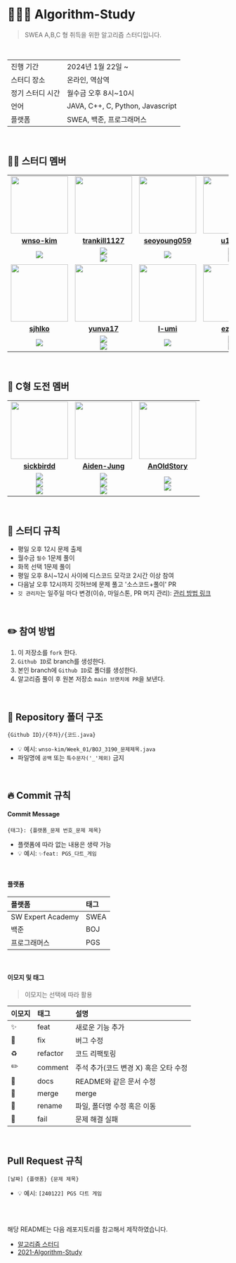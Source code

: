 # 👩🏻‍💻 Algorithm-Study
> SWEA A,B,C 형 취득을 위한 알고리즘 스터디입니다.

<br/>

<table>
  <tr>
    <td>진행 기간</td>
    <td>2024년 1월 22일 ~ </td>
  </tr>
  <tr>
    <td>스터디 장소</td>
    <td>온라인, 역삼역</td>
  </tr>
  <tr>
    <td>정기 스터디 시간</td>
    <td>월수금 오후 8시~10시
  </tr>
  <tr>
    <td>언어</td>
    <td>JAVA, C++, C, Python, Javascript
  </tr>
  <tr>
    <td>플랫폼</td>
    <td>SWEA, 백준, 프로그래머스</td>
  </tr>
</table>

<br/>

## 🧑🏻 스터디 멤버
<table>
 <tr>
    <td align="center"><a href="https://github.com/wnso-kim"><img src="https://avatars.githubusercontent.com/wnso-kim" width="130px;""></a></td>
    <td align="center"><a href="https://github.com/trankill1127"><img src="https://avatars.githubusercontent.com/trankill1127" width="130px;""></a></td>
    <td align="center"><a href="https://github.com/seoyoung059"><img src="https://avatars.githubusercontent.com/seoyoung059" width="130px;""></a></td>
    <td align="center"><a href="https://github.com/u1qns"><img src="https://avatars.githubusercontent.com/u1qns" width="130px;""></a></td>
    <td align="center"><a href="https://github.com/ys4512558"><img src="https://avatars.githubusercontent.com/ys4512558" width="130px;""></a></td>
  </tr>
  <tr>
    <td align="center"><a href="https://github.com/wnso-kim"><b>wnso-kim</b></a></td>
    <td align="center"><a href="https://github.com/trankill1127"><b>trankill1127</b></a></td>
    <td align="center"><a href="https://github.com/seoyoung059"><b>seoyoung059</b></a></td>
    <td align="center"><a href="https://github.com/u1qns"><b>u1qns</b></a></td>
    <td align="center"><a href="https://github.com/ys4512558"><b>ys4512558</b></a></td>
  </tr>
  <tr> 
    <td align="center"><img src="https://img.shields.io/badge/Java-007396?style=for-the-badge&logo=java&logoColor=white"></td>
    <td align="center"><img src="https://img.shields.io/badge/Java-007396?style=for-the-badge&logo=java&logoColor=white"><br/><img src="https://img.shields.io/badge/c++-%2300599C.svg?style=for-the-badge&logo=c%2B%2B&logoColor=white"></td>
    <td align="center"><img src="https://img.shields.io/badge/Java-007396?style=for-the-badge&logo=java&logoColor=white"></td>
    <td align="center"><img src="https://img.shields.io/badge/Java-007396?style=for-the-badge&logo=java&logoColor=white"><br/><img src="https://img.shields.io/badge/c++-%2300599C.svg?style=for-the-badge&logo=c%2B%2B&logoColor=white"></td>
    <td align="center"><img src="https://img.shields.io/badge/Java-007396?style=for-the-badge&logo=java&logoColor=white"></td>
  </tr>

  
   <tr>
    <td align="center"><a href="https://github.com/sjhlko"><img src="https://avatars.githubusercontent.com/sjhlko" width="130px;""></a></td>
    <td align="center"><a href="https://github.com/yunva17"><img src="https://avatars.githubusercontent.com/yunva17" width="130px;""></a></td>
    <td align="center"><a href="https://github.com/l-umi"><img src="https://avatars.githubusercontent.com/l-umi" width="130px;""></a></td>
    <td align="center"><a href="https://github.com/ezeun"><img src="https://avatars.githubusercontent.com/ezeun" width="130px;""></a></td>
    <td align="center"><a href="https://github.com/violetadieu"><img src="https://avatars.githubusercontent.com/violetadieu" width="130px;""></a></td>
  </tr>
  <tr>
    <td align="center"><a href="https://github.com/sjhlko"><b>sjhlko</b></a></td>
    <td align="center"><a href="https://github.com/yunva17"><b>yunva17</b></a></td>
    <td align="center"><a href="https://github.com/l-umi"><b>l-umi</b></a></td>
    <td align="center"><a href="https://github.com/ezeun"><b>ezeun</b></a></td>
    <td align="center"><a href="https://github.com/violetadieu"><b>violetadieu</b></a></td>
  </tr>
  <tr>
    <td align="center"><img src="https://img.shields.io/badge/Java-007396?style=for-the-badge&logo=java&logoColor=white"></td>
    <td align="center"><img src="https://img.shields.io/badge/Java-007396?style=for-the-badge&logo=java&logoColor=white"><br/><img src="https://img.shields.io/badge/JavaScript-F7DF1E?style=for-the-badge&logo=javascript&logoColor=black"></td>
    <td align="center"><img src="https://img.shields.io/badge/python-3670A0?style=for-the-badge&logo=python&logoColor=ffdd54"></td>
    <td align="center"><img src="https://img.shields.io/badge/Java-007396?style=for-the-badge&logo=java&logoColor=white"><br/><img src="https://img.shields.io/badge/c++-%2300599C.svg?style=for-the-badge&logo=c%2B%2B&logoColor=white"></td>
    <td align="center"><img src="https://img.shields.io/badge/python-3670A0?style=for-the-badge&logo=python&logoColor=ffdd54"><br/><img src="https://img.shields.io/badge/c++-%2300599C.svg?style=for-the-badge&logo=c%2B%2B&logoColor=white"></td>
  </tr>
</table>
<br/>

## 🥳 C형 도전 멤버
<table>
 <tr>
    <td align="center"><a href="https://github.com/sickbirdd"><img src="https://avatars.githubusercontent.com/sickbirdd" width="130px;""></a></td>
    <td align="center"><a href="https://github.com/Aiden-Jung"><img src="https://avatars.githubusercontent.com/Aiden-Jung" width="130px;""></a></td>
    <td align="center"><a href="https://github.com/AnOldStory"><img src="https://avatars.githubusercontent.com/AnOldStory" width="130px;""></a></td>
  </tr>
  <tr>
    <td align="center"><a href="https://github.com/sickbirdd"><b>sickbirdd</b></a></td>
    <td align="center"><a href="https://github.com/Aiden-Jung"><b>Aiden-Jung</b></a></td>
    <td align="center"><a href="https://github.com/AnOldStory"><b>AnOldStory</b></a></td>
  </tr>
  <tr> 
    <td align="center"><img src="https://img.shields.io/badge/C-A8B9CC?style=flat-square&logo=C&logoColor=white"><br/><img src="https://img.shields.io/badge/Java-007396?style=for-the-badge&logo=java&logoColor=white"><br/><img src="https://img.shields.io/badge/c++-%2300599C.svg?style=for-the-badge&logo=c%2B%2B&logoColor=white"></td>
    <td align="center"><img src="https://img.shields.io/badge/C-A8B9CC?style=flat-square&logo=C&logoColor=white"><br/><img src="https://img.shields.io/badge/Java-007396?style=for-the-badge&logo=java&logoColor=white"><br/><img src="https://img.shields.io/badge/python-3670A0?style=for-the-badge&logo=python&logoColor=ffdd54"></td>
    <td align="center"><img src="https://img.shields.io/badge/C-A8B9CC?style=flat-square&logo=C&logoColor=white"><br/><img src="https://img.shields.io/badge/c++-%2300599C.svg?style=for-the-badge&logo=c%2B%2B&logoColor=white"></td>
  </tr>
</table>

<br/>

## 📌 스터디 규칙
- 평일 오후 12시 문제 출제
- 월수금 `필수` 1문제 풀이
- 화목 선택 1문제 풀이
- 평일 오후 8시~12시 사이에 디스코드 모각코 2시간 이상 참여
- 다음날 오후 12시까지 깃허브에 문제 풀고 '소스코드+풀이' PR
- `깃 관리자`는 일주일 마다 변경(이슈, 마일스톤, PR 머지 관리): [관리 방법 링크](https://velog.io/@wnso-kim/Github-%EC%8A%A4%ED%84%B0%EB%94%94%EC%97%90%EC%84%9C-%EA%B9%83-%EA%B4%80%EB%A6%AC)
<br/>

## ✏️ 참여 방법
1. 이 저장소를 `fork` 한다.
2. `Github ID`로 branch를 생성한다.
3. 본인 branch에 `Github ID`로 폴더를 생성한다.
4. 알고리즘 풀이 후 원본 저장소 `main 브랜치에 PR`을 보낸다.
<br/>

## 📁 Repository 폴더 구조
```
{Github ID}/{주차}/{코드.java}
```

- 💡 예시: `wnso-kim/Week_01/BOJ_3190_문제제목.java`
- 파일명에 `공백` 또는 `특수문자('_'제외)` 금지
<br/>

## 🔥 Commit 규칙

#### Commit Message
```
{태그}: {플랫폼_문제 번호_문제 제목}
```

- 플랫폼에 따라 없는 내용은 생략 가능
- 💡 예시: `✨feat: PGS_다트_게임`
<br/>

#### 플랫폼

| 플랫폼    | 태그  |
|:-------|:----|
| SW Expert Academy | SWEA |
| 백준     | BOJ |
| 프로그래머스 | PGS |
<br/>

#### 이모지 및 태그

> 이모지는 선택에 따라 활용

| 이모지 | 태그       | 설명                      |
|:----|:---------|:------------------------|
| ✨   | feat     | 새로운 기능 추가               |
| 🐛  | fix      | 버그 수정                   |
| ♻️  | refactor | 코드 리팩토링                 |
| ✏️  | comment  | 주석 추가(코드 변경 X) 혹은 오타 수정 |
| 📝  | docs     | README와 같은 문서 수정        |
| 🔀  | merge    | merge                   |
| 🚚  | rename   | 파일, 폴더명 수정 혹은 이동        |
| 🙈  | fail     | 문제 해결 실패               |

<br/>

## Pull Request 규칙
```
[날짜] {플랫폼} {문제 제목}
```

- 💡 예시: `[240122] PGS 다트 게임`

<br/><br/>

해당 README는 다음 레포지토리를 참고해서 제작하였습니다.
- [알고리즘 스터디](https://github.com/CodeSquad-2023-BE-Study/Algorithm-Study)
- [2021-Algorithm-Study](https://github.com/soo5717/2021-Algorithm-Study)
